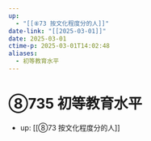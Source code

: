 ```yaml
---
up:
  - "[[⑧73 按文化程度分的人]]"
date-link: "[[2025-03-01]]"
date: 2025-03-01
ctime-p: 2025-03-01T14:02:48
aliases:
  - 初等教育水平
---
```


# ⑧735 初等教育水平

- up: [[⑧73 按文化程度分的人]]
